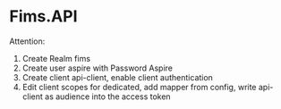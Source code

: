 # Fims.API

Attention: 
1. Create Realm fims
2. Create user aspire with Password Aspire
3. Create client api-client, enable client authentication
4. Edit client scopes for dedicated, add mapper from config, write api-client as audience into the access token

